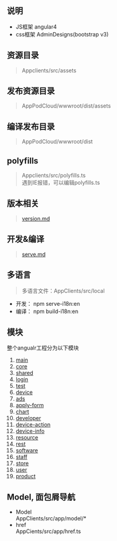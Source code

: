 ## 说明
* JS框架 angular4
* css框架 AdminDesigns(bootstrap v3)

## 资源目录
> Appclients/src/assets

## 发布资源目录
> AppPodCloud/wwwroot/dist/assets

## 编译发布目录
> AppPodCloud/wwwroot/dist

## polyfills
> Appclients/src/polyfills.ts  
> 遇到IE报错，可以编辑polyfills.ts

## 版本相关
> [version.md](./version.md)

## 开发&编译
> [serve.md](./serve.md)

## 多语言
> 多语言文件：AppClients/src/local
* 开发： npm serve-i18n:en
* 编译： npm build-i18n:en

## 模块
整个angualr工程分为以下模块
1. [main](./app/main.md)
2. [core](./app/core.md)
3. [shared](./app/shared.md) 
4. [login](./app/login.md) 
5. [test](./app/test.md)  
6. [device](./app/device.md) 
7. [ads](./app/ads.md) 
8. [apply-form](./app/apply-form.md) 
9. [chart](./app/chart.md) 
10. [developer](./app/developer.md) 
11. [device-action](./app/device-action.md) 
12. [device-info](./app/device-info.md) 
13. [resource](./app/resource.md) 
14. [rest](./app/rest.md) 
15. [software](./app/software.md) 
16. [staff](./app/staff.md) 
17. [store](./app/store.md) 
18. [user](./app/user.md) 
19. [product](./app/product.md)

## Model, 面包屑导航
* Model  
     AppClients/src/app/model/* 
* href  
    AppCients/src/app/href.ts